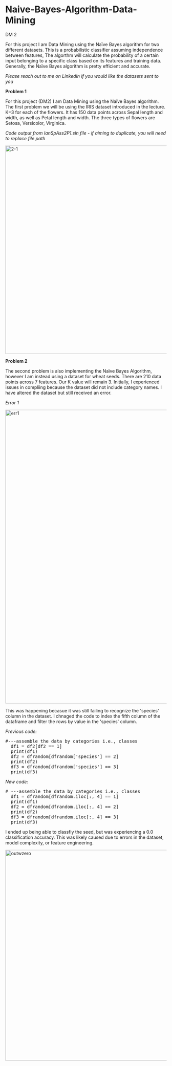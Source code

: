 # Naive-Bayes-Algorithm-Data-Mining

DM 2

For this project I am Data Mining using the Naïve Bayes algorithm for two different datasets. This is a probabilistic classifier assuming independence between features, The algorthm will calculate the probability of a certain input belonging to a specific class based on its features and training data. Generally, the Naïve Bayes algorithm is pretty efficient and accurate. 

*Please reach out to me on LinkedIn if you would like the datasets sent to you*

**Problem 1**

For this project (DM2) I am Data Mining using the Naïve Bayes algorithm. The first problem we will be using the IRIS dataset introduced in the lecture. K=3 for each of the flowers. It has 150 data points across Sepal length and width, as well as Petal length and width. The three types of flowers are Setosa, Versicolor, Virginica.

*Code output from IanSpAss2P1.sln file - if aiming to duplicate, you will need to replace file path*

<img width="651" alt="2-1" src="https://github.com/ianspetnagel/Naive-Bayes-Algorithm-Data-Mining/assets/62821052/02d20e9c-908b-49f9-bbde-4109a2024cdc">

**Problem 2**

The second problem is also implementing the Naïve Bayes Algorithm, however I am instead using a dataset for wheat seeds. There are 210 data points across 7 features. Our K value will remain 3.
Initially, I experienced issues in compliing because the dataset did not include category names. I have altered the dataset but still received an error.

*Error 1*

<img width="918" alt="err1" src="https://github.com/ianspetnagel/Naive-Bayes-Algorithm-Data-Mining/assets/62821052/e4cc4ecd-a69d-4192-92d1-7493a693c6eb">

This was happening becasue it was still failing to recognize the 'species' column in the dataset. I chnaged the code to index the fifth column of the dataframe and filter the rows by value in the 'species' column.

*Previous code:*
<pre>
#---assemble the data by categories i.e., classes
  df1 = df2[df2 == 1]
  print(df1)
  df2 = dfrandom[dfrandom['species'] == 2]
  print(df2)
  df3 = dfrandom[dfrandom['species'] == 3]
  print(df3)   
</pre>

*New code:*
<pre>
# ---assemble the data by categories i.e., classes
  df1 = dfrandom[dfrandom.iloc[:, 4] == 1]
  print(df1)
  df2 = dfrandom[dfrandom.iloc[:, 4] == 2]
  print(df2)
  df3 = dfrandom[dfrandom.iloc[:, 4] == 3]
  print(df3)
</pre>

I ended up being able to classfiy the seed, but was experiencing a 0.0 classification accuracy. This was likely caused due to errors in the dataset, model complexity, or feature engineering. 

<img width="659" alt="outwzero" src="https://github.com/ianspetnagel/Naive-Bayes-Algorithm-Data-Mining/assets/62821052/aabd43f7-be2f-41db-8502-79f3a0fbd517">













